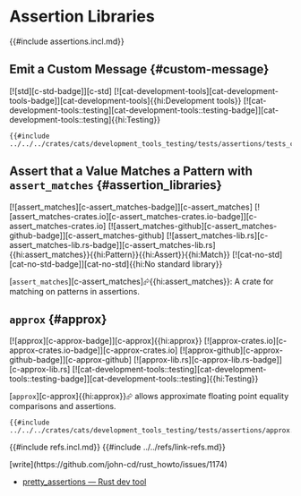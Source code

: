 # Assertion Libraries

{{#include assertions.incl.md}}

## Emit a Custom Message {#custom-message}

[![std][c-std-badge]][c-std] [![cat-development-tools][cat-development-tools-badge]][cat-development-tools]{{hi:Development tools}} [![cat-development-tools::testing][cat-development-tools::testing-badge]][cat-development-tools::testing]{{hi:Testing}}

```rust,editable
{{#include ../../../crates/cats/development_tools_testing/tests/assertions/tests_custom_message.rs:example}}
```

## Assert that a Value Matches a Pattern with `assert_matches` {#assertion_libraries}

[![assert_matches][c-assert_matches-badge]][c-assert_matches] [![assert_matches-crates.io][c-assert_matches-crates.io-badge]][c-assert_matches-crates.io] [![assert_matches-github][c-assert_matches-github-badge]][c-assert_matches-github] [![assert_matches-lib.rs][c-assert_matches-lib.rs-badge]][c-assert_matches-lib.rs]{{hi:assert_matches}}{{hi:Pattern}}{{hi:Assert}}{{hi:Match}} [![cat-no-std][cat-no-std-badge]][cat-no-std]{{hi:No standard library}}

[`assert_matches`][c-assert_matches]⮳{{hi:assert_matches}}: A crate for matching on patterns in assertions.

## `approx` {#approx}

[![approx][c-approx-badge]][c-approx]{{hi:approx}}
[![approx-crates.io][c-approx-crates.io-badge]][c-approx-crates.io]
[![approx-github][c-approx-github-badge]][c-approx-github]
[![approx-lib.rs][c-approx-lib.rs-badge]][c-approx-lib.rs]
[![cat-development-tools::testing][cat-development-tools::testing-badge]][cat-development-tools::testing]{{hi:Testing}}

[`approx`][c-approx]{{hi:approx}}⮳ allows approximate floating point equality comparisons and assertions.

```rust,editable
{{#include ../../../crates/cats/development_tools_testing/tests/assertions/approx.rs:example}}
```

{{#include refs.incl.md}}
{{#include ../../refs/link-refs.md}}

<div class="hidden">
[write](https://github.com/john-cd/rust_howto/issues/1174)

- [pretty_assertions — Rust dev tool](https://lib.rs/crates/pretty_assertions)

</div>
